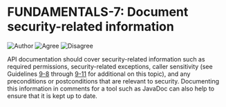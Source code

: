 # FUNDAMENTALS-7: Document security-related information
![Author](https://img.shields.io/badge/Author-Oracle-blue.svg)
![Agree](https://img.shields.io/badge/AGREE-4-green.svg) 
![Disagree](https://img.shields.io/badge/DISAGREE-0-red.svg)

API documentation should cover security-related information such as required permissions, security-related exceptions, caller sensitivity (see Guidelines [9-8](g9_08) through [9-11](g9_11) for additional on this topic), and any preconditions or postconditions that are relevant to security. Documenting this information in comments for a tool such as JavaDoc can also help to ensure that it is kept up to date.
